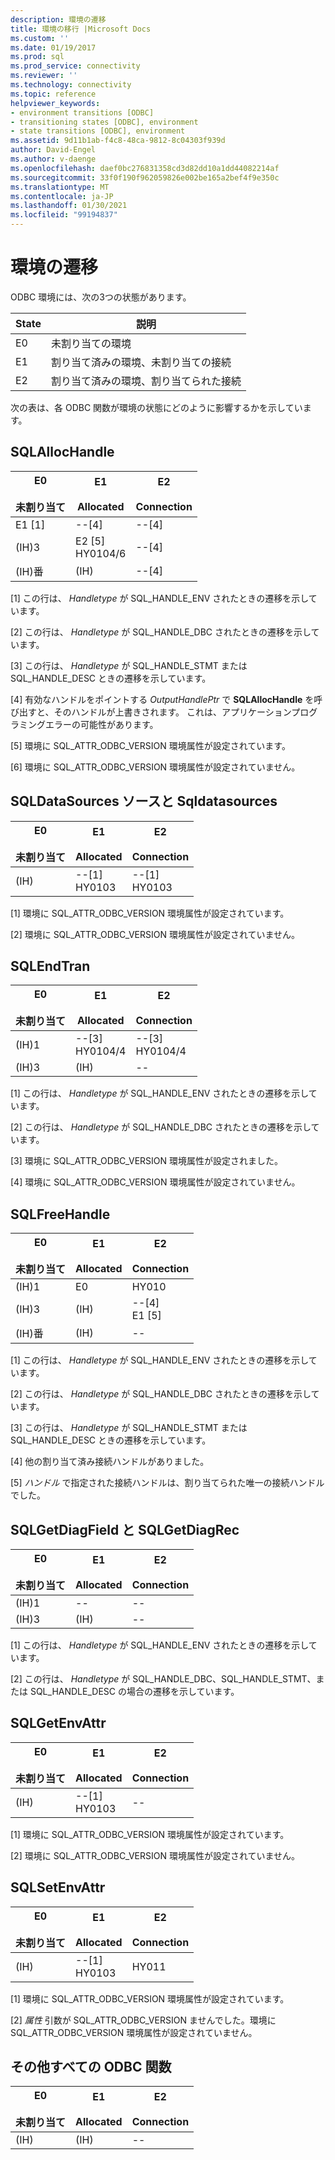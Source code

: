 ```yaml
---
description: 環境の遷移
title: 環境の移行 |Microsoft Docs
ms.custom: ''
ms.date: 01/19/2017
ms.prod: sql
ms.prod_service: connectivity
ms.reviewer: ''
ms.technology: connectivity
ms.topic: reference
helpviewer_keywords:
- environment transitions [ODBC]
- transitioning states [ODBC], environment
- state transitions [ODBC], environment
ms.assetid: 9d11b1ab-f4c8-48ca-9812-8c04303f939d
author: David-Engel
ms.author: v-daenge
ms.openlocfilehash: daef0bc276831358cd3d82dd10a1dd44082214af
ms.sourcegitcommit: 33f0f190f962059826e002be165a2bef4f9e350c
ms.translationtype: MT
ms.contentlocale: ja-JP
ms.lasthandoff: 01/30/2021
ms.locfileid: "99194837"
---
```

# <a name="environment-transitions"></a>環境の遷移
ODBC 環境には、次の3つの状態があります。  
  
|State|説明|  
|-----------|-----------------|  
|E0|未割り当ての環境|  
|E1|割り当て済みの環境、未割り当ての接続|  
|E2|割り当て済みの環境、割り当てられた接続|  
  
 次の表は、各 ODBC 関数が環境の状態にどのように影響するかを示しています。  
  
## <a name="sqlallochandle"></a>SQLAllocHandle  
  
|E0<br /><br /> 未割り当て|E1<br /><br /> Allocated|E2<br /><br /> Connection|  
|------------------------|----------------------|-----------------------|  
|E1 [1]|--[4]|--[4]|  
|(IH)3|E2 [5]<br />HY0104/6|--[4]|  
|(IH)番|(IH)|--[4]|  
  
 [1] この行は、 *Handletype* が SQL_HANDLE_ENV されたときの遷移を示しています。  
  
 [2] この行は、 *Handletype* が SQL_HANDLE_DBC されたときの遷移を示しています。  
  
 [3] この行は、 *Handletype* が SQL_HANDLE_STMT または SQL_HANDLE_DESC ときの遷移を示しています。  
  
 [4] 有効なハンドルをポイントする *OutputHandlePtr* で **SQLAllocHandle** を呼び出すと、そのハンドルが上書きされます。 これは、アプリケーションプログラミングエラーの可能性があります。  
  
 [5] 環境に SQL_ATTR_ODBC_VERSION 環境属性が設定されています。  
  
 [6] 環境に SQL_ATTR_ODBC_VERSION 環境属性が設定されていません。  
  
## <a name="sqldatasources-and-sqldrivers"></a>SQLDataSources ソースと Sqldatasources  
  
|E0<br /><br /> 未割り当て|E1<br /><br /> Allocated|E2<br /><br /> Connection|  
|------------------------|----------------------|-----------------------|  
|(IH)|--[1]<br />HY0103|--[1]<br />HY0103|  
  
 [1] 環境に SQL_ATTR_ODBC_VERSION 環境属性が設定されています。  
  
 [2] 環境に SQL_ATTR_ODBC_VERSION 環境属性が設定されていません。  
  
## <a name="sqlendtran"></a>SQLEndTran  
  
|E0<br /><br /> 未割り当て|E1<br /><br /> Allocated|E2<br /><br /> Connection|  
|------------------------|----------------------|-----------------------|  
|(IH)1|--[3]<br />HY0104/4|--[3]<br />HY0104/4|  
|(IH)3|(IH)|--|  
  
 [1] この行は、 *Handletype* が SQL_HANDLE_ENV されたときの遷移を示しています。  
  
 [2] この行は、 *Handletype* が SQL_HANDLE_DBC されたときの遷移を示しています。  
  
 [3] 環境に SQL_ATTR_ODBC_VERSION 環境属性が設定されました。  
  
 [4] 環境に SQL_ATTR_ODBC_VERSION 環境属性が設定されていません。  
  
## <a name="sqlfreehandle"></a>SQLFreeHandle  
  
|E0<br /><br /> 未割り当て|E1<br /><br /> Allocated|E2<br /><br /> Connection|  
|------------------------|----------------------|-----------------------|  
|(IH)1|E0|HY010|  
|(IH)3|(IH)|--[4]<br />E1 [5]|  
|(IH)番|(IH)|--|  
  
 [1] この行は、 *Handletype* が SQL_HANDLE_ENV されたときの遷移を示しています。  
  
 [2] この行は、 *Handletype* が SQL_HANDLE_DBC されたときの遷移を示しています。  
  
 [3] この行は、 *Handletype* が SQL_HANDLE_STMT または SQL_HANDLE_DESC ときの遷移を示しています。  
  
 [4] 他の割り当て済み接続ハンドルがありました。  
  
 [5] *ハンドル* で指定された接続ハンドルは、割り当てられた唯一の接続ハンドルでした。  
  
## <a name="sqlgetdiagfield-and-sqlgetdiagrec"></a>SQLGetDiagField と SQLGetDiagRec  
  
|E0<br /><br /> 未割り当て|E1<br /><br /> Allocated|E2<br /><br /> Connection|  
|------------------------|----------------------|-----------------------|  
|(IH)1|--|--|  
|(IH)3|(IH)|--|  
  
 [1] この行は、 *Handletype* が SQL_HANDLE_ENV されたときの遷移を示しています。  
  
 [2] この行は、 *Handletype* が SQL_HANDLE_DBC、SQL_HANDLE_STMT、または SQL_HANDLE_DESC の場合の遷移を示しています。  
  
## <a name="sqlgetenvattr"></a>SQLGetEnvAttr  
  
|E0<br /><br /> 未割り当て|E1<br /><br /> Allocated|E2<br /><br /> Connection|  
|------------------------|----------------------|-----------------------|  
|(IH)|--[1]<br />HY0103|--|  
  
 [1] 環境に SQL_ATTR_ODBC_VERSION 環境属性が設定されています。  
  
 [2] 環境に SQL_ATTR_ODBC_VERSION 環境属性が設定されていません。  
  
## <a name="sqlsetenvattr"></a>SQLSetEnvAttr  
  
|E0<br /><br /> 未割り当て|E1<br /><br /> Allocated|E2<br /><br /> Connection|  
|------------------------|----------------------|-----------------------|  
|(IH)|--[1]<br />HY0103|HY011|  
  
 [1] 環境に SQL_ATTR_ODBC_VERSION 環境属性が設定されています。  
  
 [2] *属性* 引数が SQL_ATTR_ODBC_VERSION ませんでした。環境に SQL_ATTR_ODBC_VERSION 環境属性が設定されていません。  
  
## <a name="all-other-odbc-functions"></a>その他すべての ODBC 関数  
  
|E0<br /><br /> 未割り当て|E1<br /><br /> Allocated|E2<br /><br /> Connection|  
|------------------------|----------------------|-----------------------|  
|(IH)|(IH)|--|
